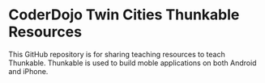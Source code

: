 # CoderDojo Twin Cities Thunkable Resources
This GitHub repository is for sharing teaching resources to teach Thunkable.
Thunkable is used to build moble applications on both Android and iPhone.

